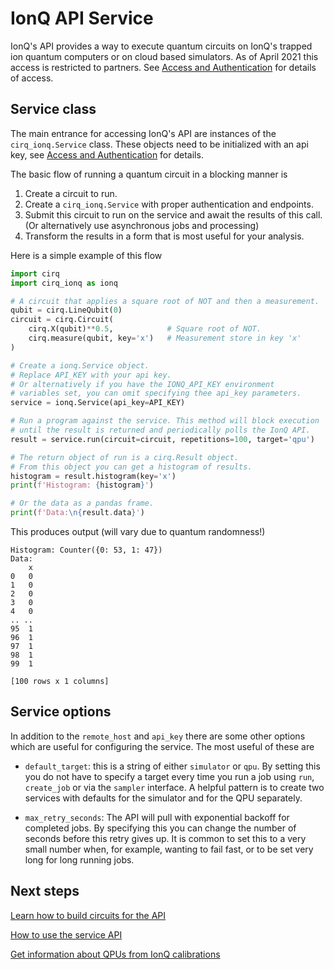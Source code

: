 # IonQ API Service

IonQ's API provides a way to execute quantum circuits on IonQ's trapped ion quantum computers
or on cloud based simulators.  As of April 2021 this access is restricted to partners.
See [Access and Authentication](access.md) for details of access.

## Service class

The main entrance for accessing IonQ's API are instances of the `cirq_ionq.Service` class.
These objects need to be initialized with an api key, see
[Access and Authentication](access.md) for details.

The basic flow of running a quantum circuit in a blocking manner is
1. Create a circuit to run.
1. Create a `cirq_ionq.Service` with proper authentication and endpoints.
3. Submit this circuit to run on the service and await the results of this call.
(Or alternatively use asynchronous jobs and processing)
4. Transform the results in a form that is most useful for your analysis.

Here is a simple example of this flow
```python
import cirq
import cirq_ionq as ionq

# A circuit that applies a square root of NOT and then a measurement.
qubit = cirq.LineQubit(0)
circuit = cirq.Circuit(
    cirq.X(qubit)**0.5,            # Square root of NOT.
    cirq.measure(qubit, key='x')   # Measurement store in key 'x'
)

# Create a ionq.Service object.
# Replace API_KEY with your api key.
# Or alternatively if you have the IONQ_API_KEY environment
# variables set, you can omit specifying thee api_key parameters.
service = ionq.Service(api_key=API_KEY)

# Run a program against the service. This method will block execution
# until the result is returned and periodically polls the IonQ API.
result = service.run(circuit=circuit, repetitions=100, target='qpu')

# The return object of run is a cirq.Result object.
# From this object you can get a histogram of results.
histogram = result.histogram(key='x')
print(f'Histogram: {histogram}')

# Or the data as a pandas frame.
print(f'Data:\n{result.data}')
```
This produces output (will vary due to quantum randomness!)

```
Histogram: Counter({0: 53, 1: 47})
Data:
    x
0   0
1   0
2   0
3   0
4   0
.. ..
95  1
96  1
97  1
98  1
99  1

[100 rows x 1 columns]
```

## Service options

In addition to the `remote_host` and `api_key` there are some other options which are
useful for configuring the service.  The most useful of these are

* `default_target`: this is a string of either `simulator` or `qpu`. By setting this you
do not have to specify a target every time you run a job using `run`, `create_job`
or via the `sampler` interface.  A helpful pattern is to create two services with
defaults for the simulator and for the QPU separately.

* `max_retry_seconds`: The API will pull with exponential backoff for completed jobs.
By specifying this you can change the number of seconds before this retry gives up.
It is common to set this to a very small number when, for example, wanting to fail
fast, or to be set very long for long running jobs.

## Next steps

[Learn how to build circuits for the API](circuits.md)

[How to use the service API](jobs.md)

[Get information about QPUs from IonQ calibrations](calibrations.md)
